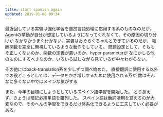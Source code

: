 ```yaml
---
title: start spanish again
updated: 2019-01-08 09:34
---
```

最近回している実験は強化学習を自然言語処理に応用する系のものなのだが、
Agentの挙動が自分が想定しているようになってくれなくて、その原因の切り分けが
なかなかうまく行かない。実装はおそらくちゃんとできているのだが、
報酬関数を完全に無視しているような動作をしている。
問題設定として、そももそ正しくないのか、関数の定義が悪いのか、hyper parameterが
なにかしら他のものにするべきなのか。いろいろ試しながら見ているが中々わからない。

その他にはback-translation系を少しずつ調べ始めた。
直接翻訳に使用する以外での役どころとしては、データをかさ増しするために使用される系が
数はそんなに多くない中ではメインな気がする

また、今年の目標にしようとしているスペイン語学習を開始した。
とりあえず、きょうは暗記必須単語を羅列した。
スペイン語は動詞活用を覚えるのが大変なので、そのへんの学習をできるだけ体系化できるように工夫していく必要がある。
